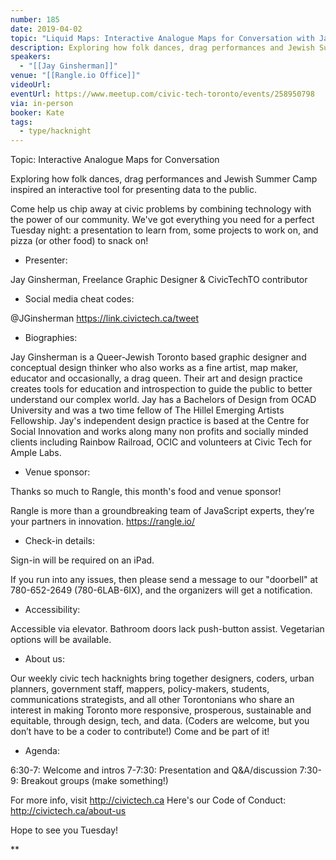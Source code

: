 ```yaml
---
number: 185
date: 2019-04-02
topic: "Liquid Maps: Interactive Analogue Maps for Conversation with Jay Ginsherman"
description: Exploring how folk dances, drag performances and Jewish Summer Camp inspired an interactive tool for presenting data to the public.
speakers:
  - "[[Jay Ginsherman]]"
venue: "[[Rangle.io Office]]"
videoUrl: 
eventUrl: https://www.meetup.com/civic-tech-toronto/events/258950798
via: in-person
booker: Kate
tags:
  - type/hacknight
---
```

Topic: Interactive Analogue Maps for Conversation

Exploring how folk dances, drag performances and Jewish Summer Camp inspired an interactive tool for presenting data to the public.

Come help us chip away at civic problems by combining technology with the power of our community. We've got everything you need for a perfect Tuesday night: a presentation to learn from, some projects to work on, and pizza (or other food) to snack on!

+ Presenter:

Jay Ginsherman, Freelance Graphic Designer & CivicTechTO contributor

+ Social media cheat codes:

@JGinsherman
https://link.civictech.ca/tweet

+ Biographies:

Jay Ginsherman is a Queer-Jewish Toronto based graphic designer and conceptual design thinker who also works as a fine artist, map maker, educator and occasionally, a drag queen. Their art and design practice creates tools for education and introspection to guide the public to better understand our complex world. Jay has a Bachelors of Design from OCAD University and was a two time fellow of The Hillel Emerging Artists Fellowship. Jay's independent design practice is based at the Centre for Social Innovation and works along many non profits and socially minded clients including Rainbow Railroad, OCIC and volunteers at Civic Tech for Ample Labs.

+ Venue sponsor:

Thanks so much to Rangle, this month's food and venue sponsor!

Rangle is more than a groundbreaking team of JavaScript experts, they’re your partners in innovation. https://rangle.io/

+ Check-in details:

Sign-in will be required on an iPad.

If you run into any issues, then please send a message to our "doorbell" at 780-652-2649 (780-6LAB-6IX), and the organizers will get a notification.

+ Accessibility:

Accessible via elevator. Bathroom doors lack push-button assist. Vegetarian options will be available.

+ About us:

Our weekly civic tech hacknights bring together designers, coders, urban planners, government staff, mappers, policy-makers, students, communications strategists, and all other Torontonians who share an interest in making Toronto more responsive, prosperous, sustainable and equitable, through design, tech, and data. (Coders are welcome, but you don’t have to be a coder to contribute!) Come and be part of it!

+ Agenda:

6:30-7: Welcome and intros
7-7:30: Presentation and Q&A/discussion
7:30-9: Breakout groups (make something!)

For more info, visit http://civictech.ca
Here's our Code of Conduct: http://civictech.ca/about-us

Hope to see you Tuesday!

**
